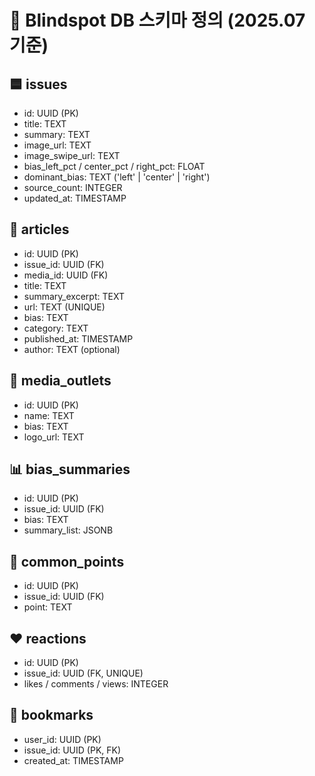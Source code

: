 # 📌 Blindspot DB 스키마 정의 (2025.07 기준)

## 🟦 issues
- id: UUID (PK)
- title: TEXT
- summary: TEXT
- image_url: TEXT
- image_swipe_url: TEXT
- bias_left_pct / center_pct / right_pct: FLOAT
- dominant_bias: TEXT ('left' | 'center' | 'right')
- source_count: INTEGER
- updated_at: TIMESTAMP

## 📰 articles
- id: UUID (PK)
- issue_id: UUID (FK)
- media_id: UUID (FK)
- title: TEXT
- summary_excerpt: TEXT
- url: TEXT (UNIQUE)
- bias: TEXT
- category: TEXT
- published_at: TIMESTAMP
- author: TEXT (optional)

## 🏢 media_outlets
- id: UUID (PK)
- name: TEXT
- bias: TEXT
- logo_url: TEXT

## 📊 bias_summaries
- id: UUID (PK)
- issue_id: UUID (FK)
- bias: TEXT
- summary_list: JSONB

## 🔁 common_points
- id: UUID (PK)
- issue_id: UUID (FK)
- point: TEXT

## ❤️ reactions
- id: UUID (PK)
- issue_id: UUID (FK, UNIQUE)
- likes / comments / views: INTEGER

## 📌 bookmarks
- user_id: UUID (PK)
- issue_id: UUID (PK, FK)
- created_at: TIMESTAMP 